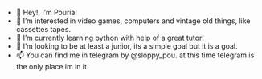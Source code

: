 - 👋 Hey!, I’m Pouria!
- 👀 I’m interested in video games, computers and vintage old things, like cassettes tapes.
- 🌱 I’m currently learning python with help of a great tutor!
- 💞️ I’m looking to be at least a junior, its a simple goal but it is a goal.
- 📫 You can find me in telegram by @sloppy_pou. at this time telegram is the only place im in it.



